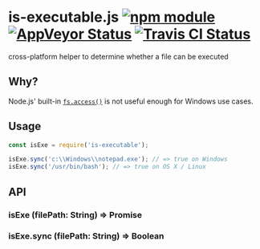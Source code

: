 # is-executable.js [![npm module](https://img.shields.io/npm/v/is-executable.svg)](https://www.npmjs.com/package/is-executable) [![AppVeyor Status](https://img.shields.io/appveyor/ci/jokeyrhyme/is-executable-js/master.svg)](https://ci.appveyor.com/project/jokeyrhyme/is-executable-js) [![Travis CI Status](https://travis-ci.org/jokeyrhyme/is-executable.js.svg?branch=master)](https://travis-ci.org/jokeyrhyme/is-executable.js)

cross-platform helper to determine whether a file can be executed


## Why?

Node.js' built-in [`fs.access()`](https://nodejs.org/dist/latest-v5.x/docs/api/fs.html#fs_fs_access_path_mode_callback) is not useful enough for Windows use cases.


## Usage

```js
const isExe = require('is-executable');

isExe.sync('c:\\Windows\\notepad.exe'); // => true on Windows
isExe.sync('/usr/bin/bash'); // => true on OS X / Linux
```


## API


### isExe (filePath: String) => Promise


### isExe.sync (filePath: String) => Boolean
